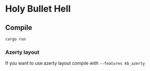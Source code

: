 # Holy Bullet Hell
## Compile
```bash
cargo run
```
### Azerty layout
If you want to use azerty layout compile with `--features kb_azerty`
